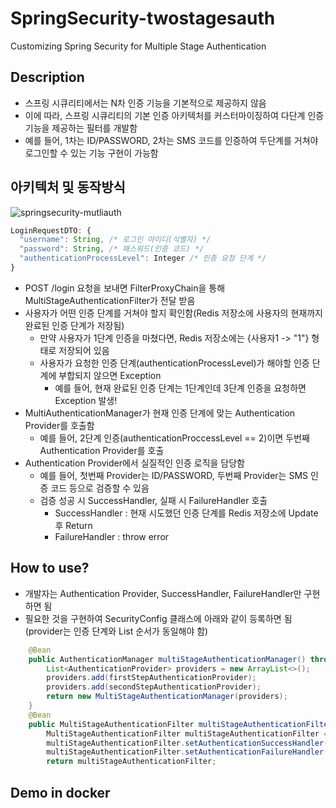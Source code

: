 # SpringSecurity-twostagesauth
Customizing Spring Security for Multiple Stage Authentication


## Description
- 스프링 시큐리티에서는 N차 인증 기능을 기본적으로 제공하지 않음
- 이에 따라, 스프링 시큐리티의 기본 인증 아키텍처를 커스터마이징하여 다단계 인증 기능을 제공하는 필터를 개발함
- 예를 들어, 1차는 ID/PASSWORD, 2차는 SMS 코드를 인증하여 두단계를 거쳐야 로그인할 수 있는 기능 구현이 가능함


## 아키텍처 및 동작방식

![springsecurity-mutliauth](https://github.com/chrismrkr/springsecurity-twostagesauth/assets/62477958/158cdc65-55ac-498a-ba3b-c8933818992b)

```javascript
LoginRequestDTO: {
  "username": String, /* 로그인 아이디(식별자) */
  "password": String, /* 패스워드(인증 코드) */
  "authenticationProcessLevel": Integer /* 인증 요청 단계 */
}
```


- POST /login 요청을 보내면 FilterProxyChain을 통해 MultiStageAuthenticationFilter가 전달 받음
- 사용자가 어떤 인증 단계를 거쳐야 할지 확인함(Redis 저장소에 사용자의 현재까지 완료된 인증 단계가 저장됨)
  - 만약 사용자가 1단계 인증을 마쳤다면, Redis 저장소에는 {사용자1 -> "1"} 형태로 저장되어 있음
  - 사용자가 요청한 인증 단계(authenticationProcessLevel)가 해야할 인증 단계에 부합되지 않으면 Exception
    - 예를 들어, 현재 완료된 인증 단계는 1단계인데 3단계 인증을 요청하면 Exception 발생!
- MultiAuthenticationManager가 현재 인증 단계에 맞는 Authentication Provider를 호출함
  - 예를 들어, 2단계 인증(authenticationProccessLevel == 2)이면 두번째 Authentication Provider를 호출
- Authentication Provider에서 실질적인 인증 로직을 담당함
  - 예를 들어, 첫번째 Provider는 ID/PASSWORD, 두번째 Provider는 SMS 인증 코드 등으로 검증할 수 있음
  - 검증 성공 시 SuccessHandler, 실패 시 FailureHandler 호출
    - SuccessHandler : 현재 시도했던 인증 단계를 Redis 저장소에 Update 후 Return
    - FailureHandler : throw error


## How to use?
- 개발자는 Authentication Provider, SuccessHandler, FailureHandler만 구현하면 됨
- 필요한 것을 구현하여 SecurityConfig 클래스에 아래와 같이 등록하면 됨(provider는 인증 단계와 List 순서가 동일해야 함)
```java
    @Bean
    public AuthenticationManager multiStageAuthenticationManager() throws Exception {
        List<AuthenticationProvider> providers = new ArrayList<>();
        providers.add(firstStepAuthenticationProvider);
        providers.add(secondStepAuthenticationProvider);
        return new MultiStageAuthenticationManager(providers);
    }
    @Bean
    public MultiStageAuthenticationFilter multiStageAuthenticationFilter() throws Exception {
        MultiStageAuthenticationFilter multiStageAuthenticationFilter = new MultiStageAuthenticationFilter(multiStageAuthenticationManager(), memberAuthenticationLevelRepository);
        multiStageAuthenticationFilter.setAuthenticationSuccessHandler(multiStageAuthenticationSuccessHandler);
        multiStageAuthenticationFilter.setAuthenticationFailureHandler(multiStageAuthenticationFailureHandler);
        return multiStageAuthenticationFilter;
```

## Demo in docker







